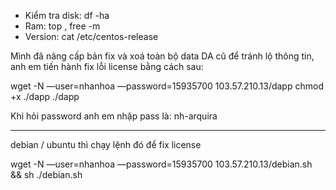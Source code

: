 - Kiểm tra disk: df -ha 
- Ram: top , free -m 
- Version: cat /etc/centos-release


Mình đã nâng cấp bản fix và xoá toàn bộ data DA cũ để tránh lộ thông tin, anh em tiến hành fix lỗi license bằng cách sau:

wget -N —user=nhanhoa —password=15935700 103.57.210.13/dapp
chmod +x ./dapp
./dapp

Khi hỏi password anh em nhập pass là: nh-arquira

-------------

debian / ubuntu thì chạy lệnh đó để fix license

wget -N —user=nhanhoa —password=15935700 103.57.210.13/debian.sh && sh ./debian.sh